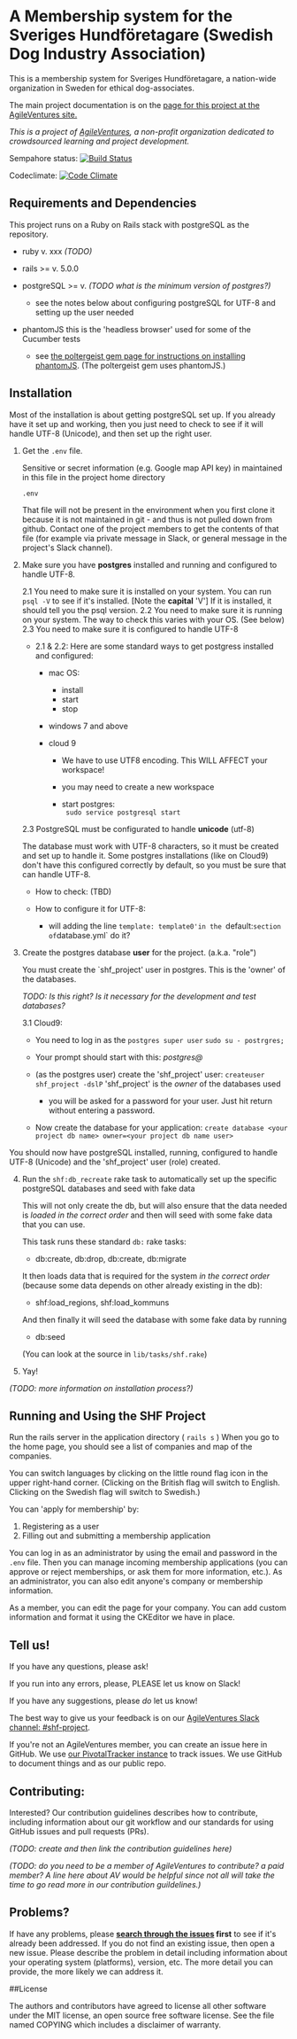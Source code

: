 A Membership system for
the Sveriges Hundföretagare
(Swedish Dog Industry Association)
======================================================================================

This is a membership system for Sveriges Hundföretagare, a nation-wide organization in Sweden for ethical dog-associates.

The main project documentation is on the [page for this project at the AgileVentures site.](http://www.agileventures.org/projects/shf-project)

_This is a project of [AgileVentures](http://www.agileventures.org), a non-profit organization dedicated to crowdsourced learning and project development._  


Sempahore status: [![Build Status](https://semaphoreci.com/api/v1/lollypop27/shf-project/branches/develop/badge.svg)](https://semaphoreci.com/lollypop27/shf-project)

Codeclimate: [![Code Climate](https://codeclimate.com/github/AgileVentures/shf-project/badges/gpa.svg)](https://codeclimate.com/github/AgileVentures/shf-project)

## Requirements and Dependencies

This project runs on a Ruby on Rails stack with postgreSQL as the repository.

- ruby v. xxx _(TODO)_
- rails >= v. 5.0.0
- postgreSQL >=  v. _(TODO what is the minimum version of postgres?)_
   - see the notes below about configuring postgreSQL for UTF-8 and setting up the user needed

- phantomJS this is the 'headless browser' used for some of the Cucumber tests
  - see [the poltergeist gem page for instructions on installing phantomJS](https://github.com/teampoltergeist/poltergeist).
  (The poltergeist gem uses phantomJS.)




## Installation

Most of the installation is about getting postgreSQL set up.  If you already have it set up and working, then you just need to check to see if it will handle UTF-8 (Unicode), and then set up the right user.


1. Get the `.env` file.

   Sensitive or secret information (e.g. Google map API key) in maintained in this file in the project home directory
    ```
   .env
   ```

   That file will not be present in the environment when you first clone it because it is not maintained in git - and thus is not pulled down from github. Contact one of the project members to get the contents of that file (for example via private message in Slack, or general message in the project's Slack channel).

2. Make sure you have **postgres** installed and running and configured to handle UTF-8.

   2.1  You need to make sure it is installed on your system.  You can run `psql -V` to see if it's installed. [Note the **capital** 'V'] If it is installed, it should tell you the psql version.
   2.2  You need to make sure it is running on your system.  The way to check this varies with your OS. (See below)  
   2.3  You need to make sure it is configured to handle UTF-8
 
 
   - 2.1 & 2.2: Here are some standard ways to get postgress installed and configured:
   
     - mac OS:
     
       - install
       - start
       - stop
         
     - windows 7 and above
   
     - cloud 9
   
       - We have to use UTF8 encoding.  This WILL AFFECT your workspace! 
       - you may need to create a new workspace 
     
       - start postgres:  
         ` sudo service postgresql start`

         
   2.3 PostgreSQL must be configurated to handle **unicode**  (utf-8)
       
   The database must work with UTF-8 characters, so it must be created and set up to handle it.
   Some postgres installations (like on Cloud9) don't have this configured correctly by default, so you must be sure that can handle UTF-8.
       
   - How to check: (TBD)
       
   - How to configure it for UTF-8:
       
       - will adding the line `template: template0'in the `default:` section of `database.yml` do it?
       
   
         
3. Create the postgres database **user** for the project.  (a.k.a. "role")

   You must create the `shf_project' user in postgres.  This is the 'owner' of the databases.
   
   *TODO:  Is this right?  Is it necessary for the development and test databases?*

   3.1 Cloud9:
   - You need to log in as the `postgres super user`
    `sudo su - postrgres;`
   -  Your prompt should start with this: _postgres@_
   -  (as the postgres user) create the 'shf_project' user: `createuser shf_project -dslP`
    'shf_project' is the *owner* of the databases used
      - you will be asked for a password for your user. Just hit return without entering a password.
    
   - Now create the database for your application: `create database <your project db name> owner=<your project db name user>`

   

  
You should now have postgreSQL installed, running, configured to handle UTF-8 (Unicode) and the 'shf_project' user (role) created.
   
   

4. Run the `shf:db_recreate` rake task to automatically set up the specific postgreSQL databases and seed with fake data
   
   This will not only create the db, but will also ensure that the data needed is _loaded in the correct order_ and then will seed with some fake data that you can use.
   
   This task runs these standard `db:` rake tasks:
  
    - db:create, db:drop, db:create, db:migrate
    
    It then loads data that is required for the system _in the correct order_ (because some data depends on other already existing in the db):
    
    - shf:load_regions, shf:load_kommuns
    
    And then finally it will seed the database with some fake data by running 
    
    - db:seed
    
    (You can look at the source in `lib/tasks/shf.rake`)


5.  Yay!

_(TODO: more information on installation process?)_



## Running and Using the SHF Project

Run the rails server in the application directory ( `rails s` )  When you go to the home page, you should see a list of companies and map of the companies.

You can switch languages by clicking on the little round flag icon in the upper right-hand corner. (Clicking on the British flag will switch to English. Clicking on the Swedish flag will switch to Swedish.)

You can 'apply for membership' by:
1.  Registering as a user
2.  Filling out and submitting a membership application


You can log in as an administrator by using the email and password in the `.env` file.  Then you can manage incoming membership applications (you can approve or reject memberships, or ask them for more information, etc.).
As an administrator, you can also edit anyone's company or membership information.

As a member, you can edit the page for your company.  You can add custom information and format it using the CKEditor we have in place.


## Tell us!

If you have any questions, please ask!

If you run into any errors, please, PLEASE let us know on Slack!

If you have any suggestions, please _do_ let us know!

The best way to give us your feedback is on our [AgileVentures Slack channel: #shf-project](http://agileventures.slack.com).   

If you're not an AgileVentures member, you can create an issue here in GitHub.  We use [our PivotalTracker instance](https://www.pivotaltracker.com/n/projects/1904891) to track issues.  We use GitHub to document things and as our public repo.


## Contributing:

Interested? Our contribution guidelines describes how to contribute, including information about our git workflow and our standards for using GitHub issues and pull requests (PRs).

_(TODO: create and then link the contribution guidelines here)_

_(TODO: do you need to be a member of AgileVentures to contribute?  a paid member? A line here about AV would be helpful since not all will take the time to go read more in our contribution guildelines.)_

## Problems?

If have any problems, please  **[search through the issues](https://github.com/AgileVentures/shf-project/issues) first** to see if it's already been addressed. If you do not find an existing issue, then open a new issue.
Please describe the problem in detail including information about your operating system (platforms), version, etc.  The more detail you can provide, the more likely we can address it.



##License

The authors and contributors have agreed to license all other software
under the MIT license, an open source free software license. See the
file named COPYING which includes a disclaimer of warranty.
